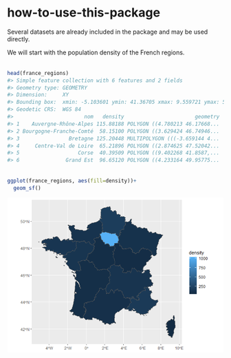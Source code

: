 how-to-use-this-package
================

Several datasets are already included in the package and may be used
directly.

We will start with the population density of the French regions.

``` r

head(france_regions)
#> Simple feature collection with 6 features and 2 fields
#> Geometry type: GEOMETRY
#> Dimension:     XY
#> Bounding box:  xmin: -5.103601 ymin: 41.36705 xmax: 9.559721 ymax: 50.16073
#> Geodetic CRS:  WGS 84
#>                       nom   density                       geometry
#> 1    Auvergne-Rhône-Alpes 115.88188 POLYGON ((4.780213 46.17668...
#> 2 Bourgogne-Franche-Comté  58.15100 POLYGON ((3.629424 46.74946...
#> 3                Bretagne 125.20448 MULTIPOLYGON (((-3.659144 4...
#> 4     Centre-Val de Loire  65.21896 POLYGON ((2.874625 47.52042...
#> 5                   Corse  40.39509 POLYGON ((9.402268 41.8587,...
#> 6               Grand Est  96.65120 POLYGON ((4.233164 49.95775...
```

``` r

ggplot(france_regions, aes(fill=density))+
  geom_sf()
```

![](README_files/figure-gfm/unnamed-chunk-3-1.png)<!-- -->
